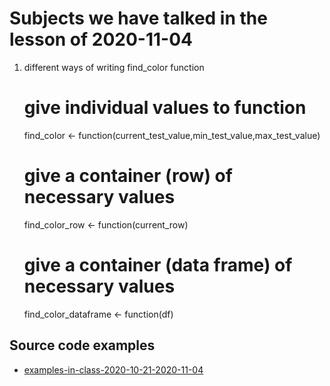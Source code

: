 # Subjects we have talked in the lesson of 2020-11-04


1. different ways of writing find_color function

	# give individual values to function
	find_color <- function(current_test_value,min_test_value,max_test_value)

	# give a container (row) of necessary values
	find_color_row <- function(current_row)


	# give a container (data frame) of necessary values
	find_color_dataframe <- function(df)




## Source code examples

- [examples-in-class-2020-10-21-2020-11-04](source-files-2020/r-course-jacobs-2020-11-04.7z)


